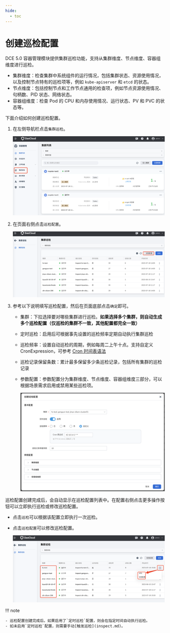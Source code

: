 ```yaml
---
hide:
  - toc
---
```


# 创建巡检配置

DCE 5.0 容器管理模块提供集群巡检功能，支持从集群维度、节点维度、容器组维度进行巡检。

- 集群维度：检查集群中系统组件的运行情况，包括集群状态、资源使用情况，以及控制节点特有的巡检项等，例如 `kube-apiserver` 和 `etcd` 的状态。
- 节点维度：包括控制节点和工作节点通用的检查项，例如节点资源使用情况、句柄数、PID 状态、网络状态。
- 容器组维度：检查 Pod 的 CPU 和内存使用情况、运行状态、PV 和 PVC 的状态等。

下面介绍如何创建巡检配置。

1. 在左侧导航栏点击`集群巡检`。

    ![nav](../../images/inspect01.png)

2. 在页面右侧点击`巡检配置`。

    ![create](../../images/inspect02.png)

3. 参考以下说明填写巡检配置，然后在页面底部点击`确定`即可。

    - 集群：下拉选择要对哪些集群进行巡检。**如果选择多个集群，则自动生成多个巡检配置（仅巡检的集群不一致，其他配置都完全一致）**
    - 定时巡检：启用后可根据事先设置的巡检频率定期自动执行集群巡检
    - 巡检频率：设置自动巡检的周期，例如每周二上午十点。支持自定义 CronExpression，可参考 [Cron 时间表语法](https://kubernetes.io/zh-cn/docs/concepts/workloads/controllers/cron-jobs/#cron-schedule-syntax)
    - 巡检记录保留条数：累计最多保留多少条巡检记录，包括所有集群的巡检记录
    - 参数配置：参数配置分为集群维度、节点维度、容器组维度三部分，可以根据场景需求启用或禁用某些巡检项。

        ![basic](../../images/inspect03.png)

巡检配置创建完成后，会自动显示在巡检配置列表中。在配置右侧点击更多操作按钮可以立即执行巡检或修改巡检配置。

- 点击`巡检`可以根据该配置立即执行一次巡检。
- 点击`巡检配置`可以修改巡检配置。

    ![basic](../../images/inspect06.png)

!!! note

    - 巡检配置创建完成后，如果启用了`定时巡检`配置，则会在指定时间自动执行巡检。
    - 如未启用`定时巡检`配置，则需要手动[触发巡检](inspect.md)。
